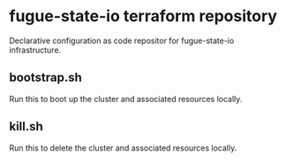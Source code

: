 # fugue-state-io terraform repository
Declarative configuration as code repositor for fugue-state-io infrastructure.

## bootstrap.sh
Run this to boot up the cluster and associated resources locally.

## kill.sh
Run this to delete the cluster and associated resources locally.


